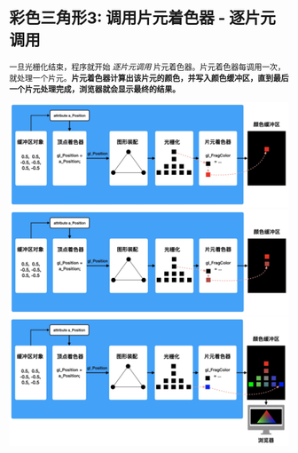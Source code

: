 # 彩色三角形3: 调用片元着色器 - 逐片元调用

一旦光栅化结束，程序就开始 *逐片元调用* 片元着色器。片元着色器每调用一次，就处理一个片元。**片元着色器计算出该片元的颜色，并写入颜色缓冲区，直到最后一个片元处理完成，浏览器就会显示最终的结果。**

<img src="https://github.com/zqiangxu/webgl/blob/main/assets/book/lesson21/process1.png?raw=true" width="1000px"/>

<img src="https://github.com/zqiangxu/webgl/blob/main/assets/book/lesson21/process2.png?raw=true" width="1000px"/>

<img src="https://github.com/zqiangxu/webgl/blob/main/assets/book/lesson21/process3.png?raw=true" width="1000px"/>